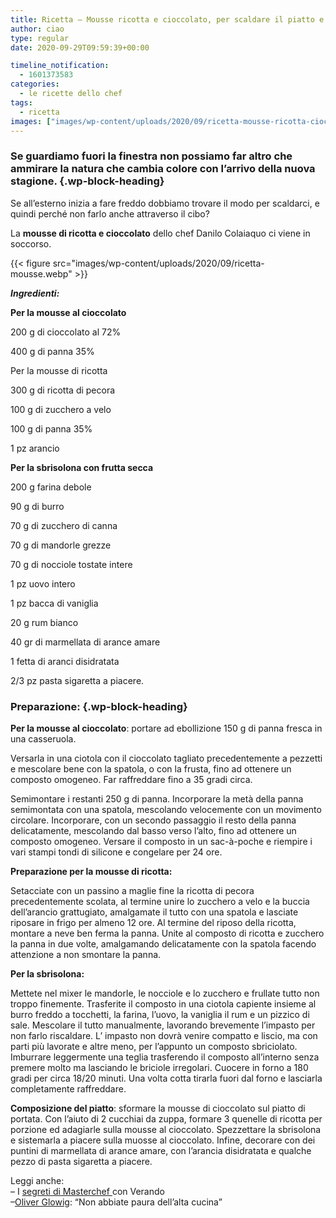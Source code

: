 ```yaml
---
title: Ricetta – Mousse ricotta e cioccolato, per scaldare il piatto e il palato
author: ciao
type: regular
date: 2020-09-29T09:59:39+00:00

timeline_notification:
  - 1601373583
categories:
  - le ricette dello chef
tags:
  - ricetta
images: ["images/wp-content/uploads/2020/09/ricetta-mousse-ricotta-cioccolato.webp"]
---
```

### Se guardiamo fuori la finestra non possiamo far altro che ammirare la natura che cambia colore con l&#8217;arrivo della nuova stagione. {.wp-block-heading}

Se all&#8217;esterno inizia a fare freddo dobbiamo trovare il modo per scaldarci, e quindi perché non farlo anche attraverso il cibo? 

La **mousse di ricotta e cioccolato** dello chef Danilo Colaiaquo ci viene in soccorso.


{{< figure src="images/wp-content/uploads/2020/09/ricetta-mousse.webp" >}}


**_Ingredienti:_**

**Per la mousse al cioccolato**

200 g di cioccolato al 72%

400 g di panna 35%

Per la mousse di ricotta

300 g di ricotta di pecora

100 g di zucchero a velo

100 g di panna 35%

1 pz arancio

**Per la sbrisolona con frutta secca**

200 g farina debole

90 g di burro

70 g di zucchero di canna

70 g di mandorle grezze

70 g di nocciole tostate intere

1 pz uovo intero

1 pz bacca di vaniglia

20 g rum bianco

40 gr di marmellata di arance amare

1 fetta di aranci disidratata

2/3 pz pasta sigaretta a piacere.

### Preparazione: {.wp-block-heading}

**Per la mousse al cioccolato**: portare&nbsp;ad ebollizione 150 g di panna fresca in una casseruola.

Versarla in una ciotola con il cioccolato tagliato precedentemente a pezzetti e mescolare bene con la spatola, o con la frusta, fino ad ottenere un composto omogeneo. Far&nbsp;raffreddare fino a 35 gradi circa.

Semimontare i restanti 250 g di panna. Incorporare&nbsp;la metà della panna semimontata con una spatola, mescolando velocemente con un movimento circolare. Incorporare, con un secondo passaggio il resto della panna delicatamente, mescolando dal basso verso l&#8217;alto, fino ad ottenere un composto omogeneo.&nbsp;Versare il composto in un sac-à-poche e riempire i vari stampi tondi di silicone e congelare per 24 ore.

**Preparazione per la mousse di ricotta:**

Setacciate con un passino a maglie fine la ricotta di pecora precedentemente scolata, al termine unire lo zucchero a velo e la buccia dell&#8217;arancio grattugiato, amalgamate il tutto con una spatola e lasciate riposare in frigo per almeno 12 ore.&nbsp;Al termine del riposo della ricotta, montare a&nbsp;neve ben ferma la panna. Unite al composto di ricotta e zucchero la panna in due volte, amalgamando delicatamente con la spatola facendo attenzione a non smontare la panna.

**Per la sbrisolona:&nbsp;&nbsp;**

Mettete nel mixer le mandorle, le nocciole e lo zucchero e frullate tutto non troppo finemente. Trasferite il composto in una ciotola capiente insieme al burro freddo a tocchetti, la farina, l&#8217;uovo, la vaniglia il rum e un pizzico di sale. Mescolare il tutto manualmente, lavorando brevemente l’impasto per non farlo riscaldare. L&#8217; impasto non dovrà venire compatto e liscio, ma con parti più lavorate e altre meno, per l&#8217;appunto un composto sbriciolato. Imburrare leggermente una teglia trasferendo il composto all’interno senza premere molto ma lasciando le briciole irregolari. Cuocere in forno a 180 gradi per circa 18/20 minuti. Una volta cotta tirarla fuori dal forno e lasciarla completamente raffreddare.

**Composizione del piatto**: sformare la mousse di cioccolato sul piatto di portata. Con l&#8217;aiuto di 2 cucchiai da zuppa, formare 3 quenelle di ricotta per porzione ed adagiarle sulla mousse al cioccolato. Spezzettare la sbrisolona e sistemarla a piacere sulla muosse&nbsp;al cioccolato. Infine, decorare con dei puntini di marmellata di arance amare, con l&#8217;arancia disidratata e qualche pezzo di pasta sigaretta a piacere.

Leggi anche:  
&#8211; I <a rel="noreferrer noopener" href="https://aleepepe.com/2020/09/07/segreti-masterchef-verando/" target="_blank">segreti di Masterchef </a>con Verando  
&#8211;<a href="https://aleepepe.com/2020/08/10/intervista-oliver-glowig-barrique/" target="_blank" rel="noreferrer noopener">Oliver Glowig</a>: &#8220;Non abbiate paura dell&#8217;alta cucina&#8221;